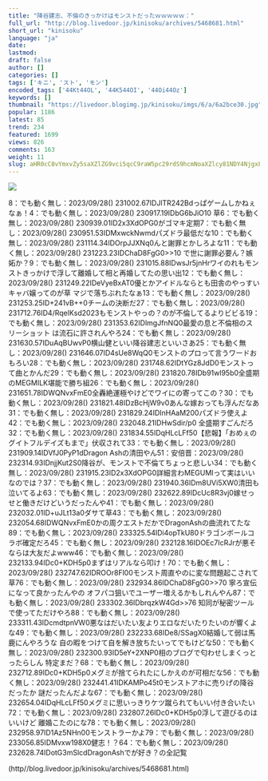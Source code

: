 ```yaml
---
title: "降谷建志、不倫のきっかけはモンストだったｗｗｗｗｗ："
full_url: "http://blog.livedoor.jp/kinisoku/archives/5468681.html"
short_url: "kinisoku"
language: "ja"
date: 
lastmod: 
draft: false
author: []
categories: []
tags: ['キニ', 'スト', 'モン']
encoded_tags: ['44Kt44OL', '44K544OI', '44Oi44Oz']
keywords: []
thumbnail: "https://livedoor.blogimg.jp/kinisoku/imgs/6/a/6a2bce30.jpg"
popular: 1186
latest: 85
trend: 234
featured: 1699
views: 826
comments: 163
weight: 11
slug: aHR0cC8vYmxvZy5saXZlZG9vci5qcC9raW5pc29rdS9hcmNoaXZlcy81NDY4NjgxLmh0bWw=
---
```


![](https://livedoor.blogimg.jp/kinisoku/imgs/6/a/6a2bce30.jpg)

8：でも動く無し：2023/09/28() 231002.67IDJlTR242Bdっぱゲームしかねぇなぁ！4：でも動く無し：2023/09/28() 230917.19IDbG6bJiO10 草6：でも動く無し：2023/09/28() 230939.01ID2x3XdOPG0がゴマキ定期7：でも動く無し：2023/09/28() 230951.53IDMxwckNwmdパズドラ最低だな10：でも動く無し：2023/09/28() 231114.34IDOrpJJXNq0んと謝罪とかしろよな11：でも動く無し：2023/09/28() 231223.23IDChaD8FgG0>>10 で世に謝罪必要ん？嫉妬か？9：でも動く無し：2023/09/28() 231015.88IDwsJr5jnHrワイのれもモンストきっかけで浮して離婚して相と再婚してたの思い出12：でも動く無し：2023/09/28() 231249.22IDeVyeBxAT0優とかアイドルならとも田舎のやっすいキャバ嬢ってのが草 マジで落ちぶれたなぁ13：でも動く無し：2023/09/28() 231253.25ID+241vB++0チームの決断だ27：でも動く無し：2023/09/28() 231712.76ID4/RqelKsd2023もモンストやっの？のが不倫してるよりビビる19：でも動く無し：2023/09/28() 231353.62IDlmgJfnNQ0最愛の息と不倫相のスリーショット は流石に許されんやろ24：でも動く無し：2023/09/28() 231630.57IDuAqBUwvP0横山健といい降谷建志といいさあ25：でも動く無し：2023/09/28() 231646.07ID4sUe8WqQ0モンストのプロって言うワードおもろい28：でも動く無し：2023/09/28() 231748.62IDtYGz8JdD0モンストって曲とかんだ29：でも動く無し：2023/09/28() 231820.78IDb91wl95b0全盛期のMEGMILK堪能で勝ち組26：でも動く無し：2023/09/28() 231651.78IDWQNvxFmE0全轟絶運極やけどでワイにの寄ってこの？30：でも動く無し：2023/09/28() 231821.48IDzBcHjW9v0あんな嫁おっても浮んだなあ31：でも動く無し：2023/09/28() 231829.24IDInHAaM200パズドラ使えよ42：でも動く無し：2023/09/28() 232048.21IDHwSdir/p0 全盛期すごんだろ32：でも動く無し：2023/09/28() 231834.55IDqHLcLFf50【悲報】「おめぇのグイトフルデイズもまで」伏収されて33：でも動く無し：2023/09/28() 231909.14IDVfJ0PyP1dDragon Ashの清田やん51：安倍晋：2023/09/28() 232314.93IDnjjKut2S0降谷が、モンストで不倫てちょっと悲しい34：でも動く無し：2023/09/28() 231915.23ID2x3XdOPG0詳細言わMEGUMIって実はいいなのでは？37：でも動く無し：2023/09/28() 231940.36IDm8UVi5XW0清田も泣いてるよ63：でも動く無し：2023/09/28() 232622.89IDcUc8R3vj0嫁せっせと働きだけどいうだったんや41：でも動く無し：2023/09/28() 232032.01ID+uJLt13a0ダサて草43：でも動く無し：2023/09/28() 232054.68IDWQNvxFmE0かの周クエストだかでDragonAshの曲流れてたな89：でも動く無し：2023/09/28() 233325.54IDi4opTkU80ドラゴンボールコラボ確定だろ45：でも動く無し：2023/09/28() 232128.16IDOEc7IcRJrが悪そならは大友だよwww46：でも動く無し：2023/09/28() 232133.94IDc0+KDH5p0まずはリアルなら叩け！70：でも動く無し：2023/09/28() 232747.62IDROOr8Fl00モンスト周直やのに変な問題起こされて草76：でも動く無し：2023/09/28() 232934.86IDChaD8FgG0>>70 寧ろ宣伝になって良かったんやの オフパコ狙いでユーザー増えるかもしれんやん87：でも動く無し：2023/09/28() 233302.36IDbrqzkW4Gd>>76 知同が秘密ツールで使ってただけやろ88：でも動く無し：2023/09/28() 233311.43IDcmdtpnVW0悪なはだいたい友よりエロなだいたりたいのが響くよな49：でも動く無し：2023/09/28() 232233.68IDe8/SSagX0結婚して弱は馬鹿にんやろうな 自の暇をつけて自を解き放ちたいってでもけどな50：でも動く無し：2023/09/28() 232300.93ID5eY+2XNP0相のブログで匂わせしまくっとったらしん 特定まだ？68：でも動く無し：2023/09/28() 232712.89IDc0+KDH5p0メグミが捨てられたにしかえのが可相だな56：でも動く無し：2023/09/28() 232441.41IDKAMPo45t0モンストアホに売りげの降谷だったか 謎だったんだよな67：でも動く無し：2023/09/28() 232654.04IDqHLcLFf50メグミに思いっきりケツ蹴られてもいい付き合いたい72：でも動く無し：2023/09/28() 232807.26IDc0+KDH5p0浮して遊びるのはいいけど 離婚こたのにな78：でも動く無し：2023/09/28() 232958.97ID1Az5NHn00モンストラーかよ79：でも動く無し：2023/09/28() 233056.85IDMvxw198X0健志！？64：でも動く無し：2023/09/28() 232628.74IDotG3mSlcdDragonAshでが好き？の全記覧

(http//blog.livedoor.jp/kinisoku/archives/5468681.html)
